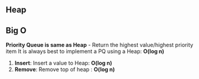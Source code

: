 ## Heap

## Big O

**Priority Queue is same as Heap** - Return the highest value/highest priority item
It is always best to implement a PQ using a Heap: **O(log n)**

1. **Insert**: Insert a value to Heap: **O(log n)**
2. **Remove**: Remove top of heap : **O(log n)**
